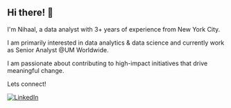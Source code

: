 ## Hi there! :wave:

I'm Nihaal, a data analyst with 3+ years of experience from New York City. <br>

I am primarily interested in data analytics & data science and currently work as Senior Analyst @UM Worldwide. <br>

I am passionate about contributing to high-impact initiatives that drive meaningful change.

Lets connect! <br>

[![LinkedIn](https://img.shields.io/badge/LinkedIn-0077B5?style=for-the-badge&logo=linkedin&logoColor=white)](https://www.linkedin.com/in/nihaalshameem/)


<!--
**NihaalShameem/NihaalShameem** is a ✨ _special_ ✨ repository because its `README.md` (this file) appears on your GitHub profile.

Here are some ideas to get you started:

- 🔭 I’m currently working on ...
- 🌱 I’m currently learning ...
- 👯 I’m looking to collaborate on ...
- 🤔 I’m looking for help with ...
- 💬 Ask me about ...
- 📫 How to reach me: ...
- 😄 Pronouns: ...
- ⚡ Fun fact: ...
-->
